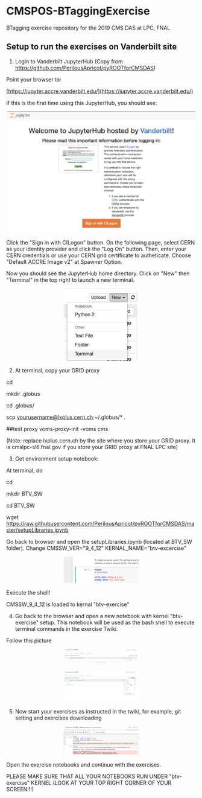 # CMSPOS-BTaggingExercise
BTagging exercise repository for the 2019 CMS DAS at LPC, FNAL

## Setup to run the exercises on Vanderbilt site

1. Login to Vanderbilt JupyterHub
(Copy from https://github.com/PerilousApricot/pyROOTforCMSDAS)  

Point your browser to:

[https://jupyter.accre.vanderbilt.edu/](https://jupyter.accre.vanderbilt.edu/)

If this is the first time using this JupyterHub, you should see:

<p align="center">
  <img src="vanderbilt.png" width="500"/>
</p>

Click the "Sign in with CILogon" button. On the following page, select CERN as your identity provider and click the "Log On" button. Then, enter your CERN credentials or use your CERN grid certificate to autheticate. Choose "Default ACCRE Image v2" at Spawner Option.

Now you should see the JupyterHub home directory. Click on "New" then "Terminal" in the top right to launch a new terminal.

<p align="center">
  <img src="new_terminal.png" width="200"/>
</p>

2. At terminal, copy your GRID proxy

cd

mkdir .globus

cd .globus/

scp yourusername@lxplus.cern.ch:~/.globus/* .

##test proxy
voms-proxy-init -voms cms

(Note: replace lxplus.cern.ch by the site where you store your GRID proxy. It is cmslpc-sl6.fnal.gov if you store your GRID proxy at FNAL LPC site) 

3. Get environment setup notebook:

At terminal, do

cd

mkdir BTV_SW 

cd BTV_SW

wget https://raw.githubusercontent.com/PerilousApricot/pyROOTforCMSDAS/master/setupLibraries.ipynb

Go back to browser and open the setupLibraries.ipynb (located at BTV_SW folder). Change
CMSSW_VER="9_4_12"
KERNAL_NAME="btv-excercise"

<p align="center">
  <img src="kernal_setting.png" width="200"/>
</p>


Execute the shell!

CMSSW_9_4_12 is loaded to kernal "btv-exercise"

4. Go back to the browser and  open a new notebook with kernel "btv-exercise" setup. This notebook will be used as the bash shell to execute terminal commands in the exercise Twiki.

Follow this picture 
<p align="center">
  <img src="kernal_shell_1.png" width="200"/>
</p>

<p align="center">
  <img src="kernal_shell_2.png" width="200"/>
</p>

5. Now start your exercises as instructed in the twiki, for example, git setting and exercises downloading

<p align="center">
  <img src="kernal_shell_3.png" width="200"/>
</p>

Open the exercise notebooks and continue with the exercises.

PLEASE MAKE SURE THAT ALL YOUR NOTEBOOKS RUN UNDER "btv-exercise" KERNEL (LOOK AT YOUR TOP RIGHT CORNER OF YOUR SCREEN!!!)


